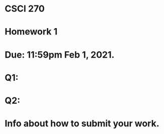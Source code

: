 # CSCI 270
# Homework 1
# Due: 11:59pm Feb 1, 2021.

# Q1:
# Q2:


# Info about how to submit your work.
